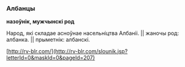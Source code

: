 ### Албанцы
**назоўнік, мужчынскі род**

Народ, які складае асноўнае насельніцтва Албаніі. || жаночы род: албанка. || прыметнік: албанскі.

<a rel="author">[http://rv-blr.com/](http://rv-blr.com/slounik.jsp?letterId=0&maskId=0&pageId=207)</a>
